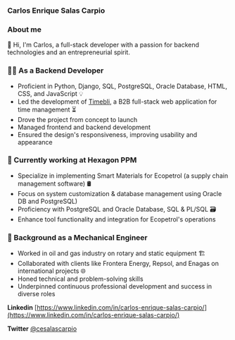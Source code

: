 ### Carlos Enrique Salas Carpio

### About me
👋 Hi, I'm Carlos, a full-stack developer with a passion for backend technologies and an entrepreneurial spirit.

### 👨‍💻 As a Backend Developer
- Proficient in Python, Django, SQL, PostgreSQL, Oracle Database, HTML, CSS, and JavaScript 💡
- Led the development of [Timebli](http://www.timebli.com), a B2B full-stack web application for time management ⏳
- Drove the project from concept to launch
- Managed frontend and backend development
- Ensured the design's responsiveness, improving usability and appearance

### 🎯 Currently working at Hexagon PPM
- Specialize in implementing Smart Materials for Ecopetrol (a supply chain management software) 🛢️
- Focus on system customization & database management using Oracle DB and PostgreSQL)
- Proficiency with PostgreSQL and Oracle Database, SQL & PL/SQL 🗃️
- Enhance tool functionality and integration for Ecopetrol's operations

### 🔩 Background as a Mechanical Engineer
- Worked in oil and gas industry on rotary and static equipment 🏗️
- Collaborated with clients like Frontera Energy, Repsol, and Enagas on international projects 🌐
- Honed technical and problem-solving skills
- Underpinned continuous professional development and success in diverse roles

**Linkedin** [https://www.linkedin.com/in/carlos-enrique-salas-carpio/](https://www.linkedin.com/in/carlos-enrique-salas-carpio/)

**Twitter** [@cesalascarpio](https://twitter.com/cesalascarpio)
